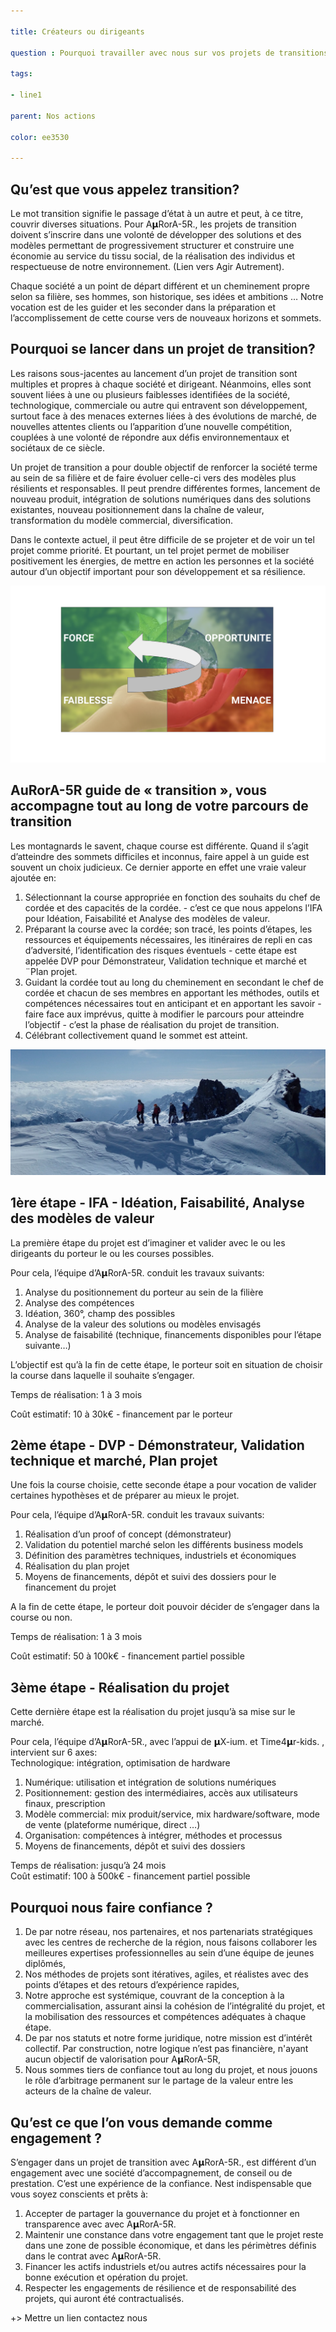 ```yaml
---

title: Créateurs ou dirigeants

question : Pourquoi travailler avec nous sur vos projets de transitions ?

tags:

- line1

parent: Nos actions

color: ee3530

---
```


Qu’est que vous appelez transition?
-----------------------------------

Le mot transition signifie le passage d’état à un autre et peut, à ce titre, couvrir diverses situations. Pour A𝝻RorA-5R., les projets de transition doivent s’inscrire dans une volonté de développer des solutions et des modèles permettant de progressivement structurer et construire une économie au service du tissu social, de la réalisation des individus et respectueuse de notre environnement. (Lien vers Agir Autrement).

Chaque société a un point de départ différent et un cheminement propre selon sa filière, ses hommes, son historique, ses idées et ambitions … Notre vocation est de les guider et les seconder dans la préparation et l’accomplissement de cette course vers de nouveaux horizons et sommets.

Pourquoi se lancer dans un projet de transition?
------------------------------------------------

Les raisons sous-jacentes au lancement d’un projet de transition sont multiples et propres à chaque société et dirigeant. Néanmoins, elles sont souvent liées à une ou plusieurs faiblesses identifiées de la société, technologique, commerciale ou autre qui entravent son développement, surtout face à des menaces externes liées à des évolutions de marché, de nouvelles attentes clients ou l’apparition d’une nouvelle compétition, couplées à une volonté de répondre aux défis environnementaux et sociétaux de ce siècle.

Un projet de transition a pour double objectif de renforcer la société terme au sein de sa filière et de faire évoluer celle-ci vers des modèles plus résilients et responsables. Il peut prendre différentes formes, lancement de nouveau produit, intégration de solutions numériques dans des solutions existantes, nouveau positionnement dans la chaîne de valeur, transformation du modèle commercial, diversification.

Dans le contexte actuel, il peut être difficile de se projeter et de voir un tel projet comme priorité. Et pourtant, un tel projet permet de mobiliser positivement les énergies, de mettre en action les personnes et la société autour d’un objectif important pour son développement et sa résilience.

![](images/image1.png)

AuRorA-5R guide de « transition », vous accompagne tout au long de votre parcours de transition
-----------------------------------------------------------------------------------------------

Les montagnards le savent, chaque course est différente. Quand il s’agit d’atteindre des sommets difficiles et inconnus, faire appel à un guide est souvent un choix judicieux. Ce dernier apporte en effet une vraie valeur ajoutée en:


1. Sélectionnant la course appropriée en fonction des souhaits du chef de cordée et des capacités de la cordée. - c’est ce que nous appelons l’IFA pour Idéation, Faisabilité et Analyse des modèles de valeur.
2. Préparant la course avec la cordée; son tracé, les points d’étapes, les ressources et équipements nécessaires, les itinéraires de repli en cas d’adversité, l’identification des risques éventuels - cette étape est appelée DVP pour Démonstrateur, Validation technique et marché et ¨Plan projet.
3. Guidant la cordée tout au long du cheminement en secondant le chef de cordée et chacun de ses membres en apportant les méthodes, outils et compétences nécessaires tout en anticipant et en apportant les savoir - faire face aux imprévus, quitte à modifier le parcours pour atteindre l’objectif - c’est la phase de réalisation du projet de transition.
4. Célébrant collectivement quand le sommet est atteint.

![](images/image3.png)

1ère étape - IFA - Idéation, Faisabilité, Analyse des modèles de valeur
-----------------------------------------------------------------------

La première étape du projet est d’imaginer et valider avec le ou les dirigeants du porteur le ou les courses possibles.

Pour cela, l’équipe d’A𝝻RorA-5R. conduit les travaux suivants:


1. Analyse du positionnement du porteur au sein de la filière
2. Analyse des compétences
3. Idéation, 360°, champ des possibles
4. Analyse de la valeur des solutions ou modèles envisagés
5. Analyse de faisabilité (technique, financements disponibles pour l’étape suivante…)

L’objectif est qu’à la fin de cette étape, le porteur soit en situation de choisir la course dans laquelle il souhaite s’engager.

Temps de réalisation: 1 à 3 mois

Coût estimatif: 10 à 30k€ - financement par le porteur

2ème étape - DVP - Démonstrateur, Validation technique et marché, Plan projet
-----------------------------------------------------------------------------

Une fois la course choisie, cette seconde étape a pour vocation de valider certaines hypothèses et de préparer au mieux le projet.

Pour cela, l’équipe d’A𝝻RorA-5R. conduit les travaux suivants:


1. Réalisation d’un proof of concept (démonstrateur)
2. Validation du potentiel marché selon les différents business models
3. Définition des paramètres techniques, industriels et économiques
4. Réalisation du plan projet
5. Moyens de financements, dépôt et suivi des dossiers pour le financement du projet

A la fin de cette étape, le porteur doit pouvoir décider de s’engager dans la course ou non.

Temps de réalisation: 1 à 3 mois

Coût estimatif: 50 à 100k€ - financement partiel possible

3ème étape - Réalisation du projet
----------------------------------

Cette dernière étape est la réalisation du projet jusqu’à sa mise sur le marché.

Pour cela, l’équipe d’A𝝻RorA-5R., avec l’appui de 𝝻X-ium. et Time4𝝻r-kids. , intervient sur 6 axes:  
Technologique: intégration, optimisation de hardware


1. Numérique: utilisation et intégration de solutions numériques
2. Positionnement: gestion des intermédiaires, accès aux utilisateurs finaux, prescription
3. Modèle commercial: mix produit/service, mix hardware/software, mode de vente (plateforme numérique, direct …)
4. Organisation: compétences à intégrer, méthodes et processus
5. Moyens de financements, dépôt et suivi des dossiers

Temps de réalisation: jusqu’à 24 mois  
Coût estimatif: 100 à 500k€ - financement partiel possible

Pourquoi nous faire confiance ?
-------------------------------


1. De par notre réseau, nos partenaires, et nos partenariats stratégiques avec les centres de recherche de la région, nous faisons collaborer les meilleures expertises professionnelles au sein d’une équipe de jeunes diplômés,
2. Nos méthodes de projets sont itératives, agiles, et réalistes avec des points d’étapes et des retours d’expérience rapides,
3. Notre approche est systémique, couvrant de la conception à la commercialisation, assurant ainsi la cohésion de l’intégralité du projet, et la mobilisation des ressources et compétences adéquates à chaque étape.
4. De par nos statuts et notre forme juridique, notre mission est d’intérêt collectif. Par construction, notre logique n’est pas financière, n'ayant aucun objectif de valorisation pour A𝝻RorA-5R,
5. Nous sommes tiers de confiance tout au long du projet, et nous jouons le rôle d’arbitrage permanent sur le partage de la valeur entre les acteurs de la chaîne de valeur.

Qu’est ce que l’on vous demande comme engagement ?
--------------------------------------------------

S’engager dans un projet de transition avec A𝝻RorA-5R., est différent d’un engagement avec une société d’accompagnement, de conseil ou de prestation. C’est une expérience de la confiance. Nest indispensable que vous soyez conscients et prêts à:


1. Accepter de partager la gouvernance du projet et à fonctionner en transparence avec avec A𝝻RorA-5R.
2. Maintenir une constance dans votre engagement tant que le projet reste dans une zone de possible économique, et dans les périmètres définis dans le contrat avec A𝝻RorA-5R.
3. Financer les actifs industriels et/ou autres actifs nécessaires pour la bonne exécution et opération du projet.
4. Respecter les engagements de résilience et de responsabilité des projets, qui auront été contractualisés.

+> Mettre un lien contactez nous 

